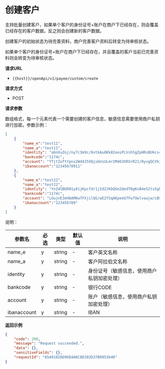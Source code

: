 # 创建客户

支持批量创建客户，如果单个客户的身份证号+账户在商户下已经存在，则会覆盖已经存在的客户数据，反之则会创建新的客户数据。

创建客户的初始状态为待完善资料，商户完善客户资料后转变为待审核状态。

如果单个客户的身份证号+账户在商户下已经存在，并且覆盖的客户当前已完善资料则会转变为待审核状态。



**请求URL**

- `{{host}}/openApi/v1/payee/custom/create`



**请求方式**

- POST



**请求参数**

数组格式，每一个元素代表一个需要创建的客户信息，敏感信息需要使用商户私钥进行加密。参数示例：

```json
[
    {
        "name_e":"test11",
        "name_a":"test11",
        "identity": "abnXuZoj/ny7c3m9c/8vtkAu8Kk82eesPLVshSgZpHRsBU6cs4Jv6uK/30mpGAUqnxhutV3MwedCmMJbt3ftQqqDx3LDN+i0nWox3DCvcmR08N0IfFFqB8FszLvyWVNXmETR1PWVj51OqgY59Jx9xU/rMvdZTCFLzhRb22x5K1qBVsgdtHVNo1iD9hYR/V9KJsUzzOmuwledWWf6ryBIYPORd7Czz5wYr4Eu95i7kgFvhQ+MIeC8tUKvB7BfYhO6gPkYLcDhfap5ZbZd986GigzRKMDZGhU4SLNO9xmR7fOFQ8C96/WMpiM7/QlsO04yGHW81D3kdrOJ0MNGWMvExQ==",
        "bankcode":"1174c",
        "account": "YTjtZuTtYpnx2Wd425XQjxbUsULmr2M463XRVrR21/0yvgQCVhiwIopgQZrsynlSxDAmrq7l+gUOiH2nPZmwOB5J7cS/zow2nmNRr2warKjcHXuNJF1LDuSq3MYDPd0VIkaARHOZtOZOZsVB1KPHxvfd1wgLSXcOM9IHos4Xr06HyceytxkPAVwQ49jv/PgrwlGL5FHf218DK0LLydidB/UdnxWHPEOhPO07VOxgFlB78+dY4m91QKRC7kKob0ysuHc2/RiLyoPZ/OcC8dIxWiIEHLOEXBZj96DYCQrSOjdg+QCQ5701us4R2LsglVwBU7S5551AcZ7lwRtDsRGuxA==",
        "ibanaccount":"12345678911"
    },
    {
        "name_e":"test22",
        "name_a":"test22",
        "identity": "YnZ4SBGR01y81jKpcfdr1jIdZJKbQGe2QedT0gKvB4e52ts5ghaXSXXz8cq0eb6O9kSSZT9w+kGT24ZoQ4T3n0Ze2jD2oMwj6u/QLnJa0Dra0HvIwyiZkn6+PUPumXTQ9S3ImrTEKPS875+qji70+tV2glsI4E2606wITmxD+ZknLCnpi9PeyXczLYbe/fNZmfRIYJxVf9m5BMnXjUWoVBbeUWLciVyc/xzhVnMrx5MmUz8g5pc1Ejln4l/ri4/3xwAXlZaUHGtKlk7uuTiSJOBFdphC6Sd+jT86UKRZLaGbq40Wx/n+fy/RbrqlEeTAquX/ytJdBJxhxkAiMcGiPQ==",
        "bankcode":"1174c",
        "account": "LOujnE3eHbAMKw7FXjilQG/wE2Y5qAKpeeGfFw7Owlvaajw/cBShx+BtBeiNr04Ncy8QpBvDp9hA0PEQi5dycbkL5RnbRyBu6kPVby+iD2u7Twp9ZMt1SEpOABazdQB3PcmjRXY2Jrx9iL72aQ5WxaC6CvqsQYYk6neEuTCqTNhmYfvI0/ElP1QmoysHMdo0iTluWg9fIuwBnbdsYvsYtJ0+RL0igbNYuSOexjJ96y0uKE1axP1anlpcakpPgignI9VYPwlIee2FhWmAHkxUTZGq/bPvqbD7Os3pmemI22t2/R3E8q2cw5lS5YV/AySUMmPTbKp7bznwwWezCFJVWw==",
        "ibanaccount":"123456789"
    }
]
```

说明：

| 参数名      | 必选 | 类型   | 默认值 | 说明                                       |
| ----------- | ---- | ------ | ------ | ------------------------------------------ |
| name_e      | y    | string | -      | 客户英文名称                               |
| name_a      | y    | string | -      | 客户阿拉伯文名称                           |
| identity    | y    | string | -      | 身份证号（敏感信息，使用商户私钥加密处理） |
| bankcode    | y    | string | -      | 银行CODE                                   |
| account     | y    | string | -      | 账户（敏感信息，使用商户私钥加密处理）     |
| ibanaccount | y    | string | -      | IBAN                                       |



**返回示例**

```json
{
    "code": 200,
    "message": "Request succeeded.",
    "data": {},
    "sensitiveFields": {},
    "requestId": "65A91020D96D4A0C8D303D37B0953640"
}
```

